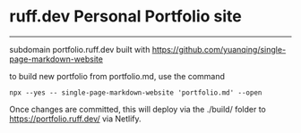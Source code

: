 #  ruff.dev Personal Portfolio site

---

subdomain portfolio.ruff.dev built with https://github.com/yuanqing/single-page-markdown-website

to build new portfolio from portfolio.md, use the command

    npx --yes -- single-page-markdown-website 'portfolio.md' --open

Once changes are committed, this will deploy via the ./build/ folder to https://portfolio.ruff.dev/ via Netlify.